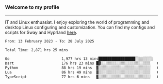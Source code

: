 ### Welcome to my profile

---

IT and Linux enthuasiat. I enjoy exploring the world of programming and desktop Linux configuring and customization. You can find my configs and scripts for Sway and Hyprland [here](https://github.com/uroborosq/mess-of-linux-configurations).

<!-- <div display="block">
 	<img align="left" width="48%" alt="isocalendar" src=".github/metrics/isocalendar_metrics.svg" />
	<img align="center" width="48%" alt="contributions" src=".github/metrics/contributions_metrics.svg" />
	<img align="center" alt="languages" src=".github/metrics/languages_metrics.svg" />
</div> -->

<!-- ![](https://komarev.com/ghpvc/?username=uroborosq&color=success&style=flat-square) -->
<!-- [](https://img.shields.io/github/last-commit/uroborosq/uroborosq?label=Profile%20updated&style=flat-square) -->

<!--START_SECTION:waka-->

```txt
From: 13 February 2023 - To: 28 July 2025

Total Time: 2,871 hrs 25 mins

Go                        1,977 hrs 13 mins█████████████████░░░░░░░░   68.25 %
Dart                      176 hrs 23 mins █▓░░░░░░░░░░░░░░░░░░░░░░░   06.09 %
Python                    88 hrs 19 mins  ▓░░░░░░░░░░░░░░░░░░░░░░░░   03.05 %
Lua                       86 hrs 49 mins  ▓░░░░░░░░░░░░░░░░░░░░░░░░   03.00 %
TypeScript                77 hrs 6 mins   ▓░░░░░░░░░░░░░░░░░░░░░░░░   02.66 %
```

<!--END_SECTION:waka-->
